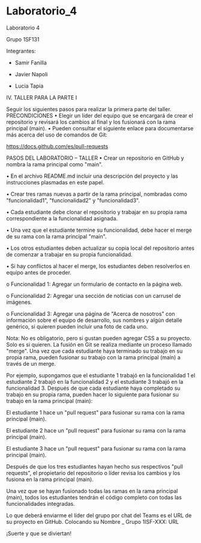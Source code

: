 # Laboratorio_4
Laboratorio 4

Grupo 1SF131

Integrantes:

- Samir Fanilla

- Javier Napoli

- Lucia Tapia


IV.	TALLER PARA LA PARTE I

Seguir los siguientes pasos para realizar la primera parte del taller.
PRECONDICIONES
•	Elegir un líder del equipo que se encargará de crear el repositorio y revisará los cambios al final y los fusionará con la rama principal (main).
•	Pueden consultar el siguiente enlace para documentarse más acerca del uso de comandos de Git:

https://docs.github.com/es/pull-requests

PASOS DEL LABORATORIO – TALLER
•	Crear un repositorio en GitHub y nombra la rama principal como "main".

•	En el archivo README.md incluir una descripción del proyecto y las instrucciones plasmadas en este papel.

•	Crear tres ramas nuevas a partir de la rama principal, nombradas como "funcionalidad1", "funcionalidad2" y "funcionalidad3".

•	Cada estudiante debe clonar el repositorio y trabajar en su propia rama correspondiente a la funcionalidad asignada.

•	Una vez que el estudiante termine su funcionalidad, debe hacer el merge de su rama con la rama principal "main".

•	Los otros estudiantes deben actualizar su copia local del repositorio antes de comenzar a trabajar en su propia funcionalidad.

•	Si hay conflictos al hacer el merge, los estudiantes deben resolverlos en equipo antes de proceder.


o	Funcionalidad 1: Agregar un formulario de contacto en la página web.

o	Funcionalidad 2: Agregar una sección de noticias con un carrusel de imágenes.

o	Funcionalidad 3: Agregar una página de "Acerca de nosotros" con información sobre el equipo de desarrollo, sus nombres y algún detalle genérico, si quieren pueden incluir una foto de cada uno.

Nota: No es obligatorio, pero si gustan pueden agregar CSS a su proyecto. Solo es si quieren.
La fusión en Git se realiza mediante un proceso llamado "merge". Una vez que cada estudiante haya terminado su trabajo en su propia rama, pueden fusionar su trabajo con la rama principal (main) a través de un merge.

Por ejemplo, supongamos que el estudiante 1 trabajó en la funcionalidad 1 el estudiante 2 trabajó en la funcionalidad 2 y el estudiante 3 trabajó en la funcionalidad 3.
Después de que cada estudiante haya completado su trabajo en su propia rama, pueden hacer lo siguiente para fusionar su trabajo en la rama principal (main):

El estudiante 1 hace un "pull request" para fusionar su rama con la rama principal (main).

El estudiante 2 hace un "pull request" para fusionar su rama con la rama principal (main).

El estudiante 3 hace un "pull request" para fusionar su rama con la rama principal (main).

Después de que los tres estudiantes hayan hecho sus respectivos "pull requests", el propietario del repositorio o líder revisa los cambios y los fusiona en la rama principal (main).

Una vez que se hayan fusionado todas las ramas en la rama principal (main), todos los estudiantes tendrán el código completo con todas las funcionalidades integradas.

Lo que deberá enviarme el líder del grupo por chat del Teams es el URL de su proyecto en GitHub. Colocando su Nombre _ Grupo 1ISF-XXX: URL

¡Suerte y que se diviertan!
